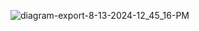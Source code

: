 ![diagram-export-8-13-2024-12_45_16-PM](https://github.com/user-attachments/assets/b367e328-5555-449a-a332-c47e70ceca95)
